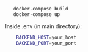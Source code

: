  ```sh
    docker-compose build
    docker-compose up
 ```

Inside .env (in main directory):
```sh
    BACKEND_HOST=your_host
    BACKEND_PORT=your_port  
```
